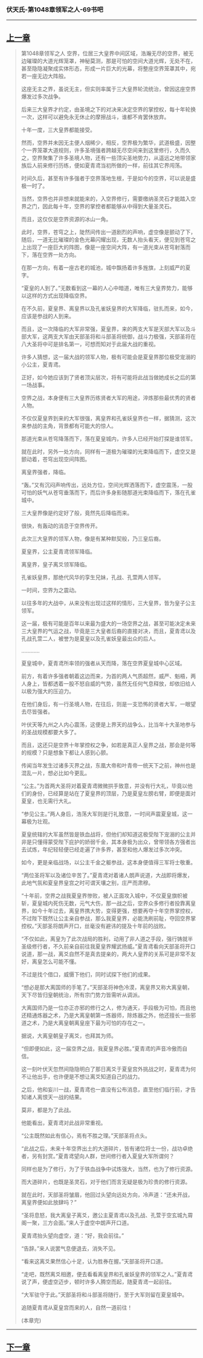 ### 伏天氏-第1048章领军之人-69书吧

--------
[上一章](./b6e2b98926bafe9e2e77b67c7c7987e1.md)
--------


>
>
>
>第1048章领军之人
>空界，位居三大皇界中间区域，浩瀚无尽的空界，被无边璀璨的大道光辉笼罩，神秘莫测，那是可怕的空间大道光辉，无处不在，甚至隐隐凝聚成实体形态，形成一片巨大的光幕，将整座空界笼罩其中，宛若一座无边大阵般。
>
>这座无主之界，虽说无主，但实则率属于三大皇界轮流统治，曾因这座空界爆发过多次战争。
>
>后来三大皇界才约定，由圣境之下的对决来决定空界的掌控权，每十年轮换一次，这样可以避免永无休止的摩擦战斗，谁都不肯罢休放弃。
>
>十年一度，三大皇界都能接受。
>
>然而，空界并未因无主便人烟稀少，相反，空界极为繁华，武道极盛，因整个一界笼罩大道规则，许多圣境强者跨越无尽空间来到这里修行，久而久之，空界聚集了许多圣境人物，还有一些顶尖圣地势力，从遥远之地带领家族后人前来修行历练，便如夏青鸢当初所做的一样，前往其它界闯荡。
>
>时间久后，甚至有许多强者于空界落地生根，于是如今的空界，可以说是盛极一时了。
>
>当然，空界也并非想来就能来的，入空界修行，需要缴纳圣灵石才能踏入空界之门，因此每十年，空界的掌控者都能够从中得到大量圣灵石。
>
>而且，这仅仅是空界资源的冰山一角。
>
>此时，空界，苍穹之上，陡然间传出一道剧烈的声响，虚空像是颤动了下，随后，一道无比璀璨的金色光幕闪耀出现，无数人抬头看天，便见到苍穹之上出现了一座巨大的阵图，像是一座空间大阵，有一道光束从苍穹射落而下，落在空界一处方向。
>
>在那一方向，有着一座古老的城池，城中飘扬着许多旌旗，上刻威严的夏字。
>
>“夏皇的人到了。”无数看到这一幕的人心中暗道，唯有三大皇界势力，能够以这样的方式出现降临空界。
>
>在不久前，夏皇界、离皇界以及孔雀妖皇界的大军降临，驻扎而来，如今，应该是参战的人到来。
>
>而且，这一次降临的大军非常强，夏皇界，来的两支大军是天部大军以及斗部大军，这两支大军由天部圣将和斗部圣将统御，战斗力极强，天部圣将在八大圣将中可是排名第一，可想而知对于此届大战的重视。
>
>许多人猜想，这一届大战的领军人物，极有可能会是夏皇界那位极受宠溺的小公主，夏青鸢。
>
>正好，如今她应该到了贤者顶尖层次，将有可能将此战当做她成长之后的第一场战事。
>
>空界之战，本身便有三大皇界历练贤者大军的用途，淬炼那些最优秀的贤者人物。
>
>不仅仅夏皇界到来的大军很强，离皇界和孔雀妖皇界也一样，据猜测，这次来参战的主角，背景都有可能大的惊人。
>
>那道光束从苍穹降落而下，落在夏皇城内，许多人已经开始打探是谁领军。
>
>就在此时，另外一处方向，同样有一道极为璀璨的光束降临而下，虚空又是颤动着，苍穹出现空间阵图。
>
>离皇界强者，降临。
>
>“轰。”又有沉闷声响传出，远处方位，空间光辉洒落而下，虚空震荡，一股可怕的妖气从苍穹垂落而下，而后许多身影随那道光束降临而下，落在孔雀城中。
>
>三大皇界像是约定好了般，竟然先后降临而来。
>
>很快，有轰动的消息于空界传开。
>
>此次三大皇界的领军人物，像是有某种默契般，乃三皇后裔。
>
>夏皇界，公主夏青鸢领军降临。
>
>离皇界，皇子离爻领军降临。
>
>孔雀妖皇界，那绝代风华的孪生兄妹，孔战、孔萱两人领军。
>
>一时间，空界为之震动。
>
>以往多年的大战中，从来没有出现过这样的情形，三大皇界，皆为皇子公主领军。
>
>这一届，极有可能是百年以来最为盛大的一场空界之战，甚至可能决定未来三大皇界的气运之战，毕竟是三大皇者后裔的直接对决，而且，夏青鸢以及孔战孔萱二人，被誉为是夏皇以及孔雀妖皇最出众的后人。
>
>…………
>
>夏皇城中，夏青鸢所率领的强者从天而降，落在空界夏皇城中心区域。
>
>前方，有着许多强者朝着这边而来，为首的两人气质超然，威严、魁梧，两人身上，皆都透着一股不怒自威的气势，虽然无任何气息释放，却依旧给人以极为强大的压迫力。
>
>在他们身后，有一行圣境人物，在往后，则是一支恐怖的贤者大军，一眼望去尽皆强者。
>
>叶伏天等九州之人内心震荡，这便是上界天的战争么，比当年十大圣地参与的圣战规模都要大多了。
>
>而且，这还只是空界十年掌控权之争，如若是真正人皇界之战，那会是何等的规模？只是想象下都让人感到心颤。
>
>传闻当年发生过诸多灭界之战，东凰大帝和叶青帝一统天下之前，神州也是混乱一片，想必比如今更乱。
>
>“公主。”为首两大圣将对着夏青鸢微微拱手致意，并没有行大礼，毕竟以他们的身份，已经算是站在了夏皇界的顶层，乃是夏皇左膀右臂，即便是面对夏皇，也无需行大礼。
>
>“参见公主。”两人身后，浩荡大军则是行礼致意，一时间声震夏皇城，这一幕极为壮观。
>
>夏皇统辖的大军虽然皆是铁血战将，但他们却知道这极受陛下宠溺的公主并非是只懂得蒙受陛下庇护的娇弱千金，其本身极为出众，曾带领各方强者出去试炼，年纪轻轻便已经走遍了许多界，甚至和他人爆发过多次冲突。
>
>如今，更是亲临战场，以公主千金之躯参战，这本身便值得三军将士敬重。
>
>“两位圣将军以及诸位辛苦了。”夏青鸢对着诸人朗声说道，大战即将爆发，此地气氛和夏皇界皇宫之时可谓天壤之别，庄严而肃穆。
>
>“十年前，空界之战我夏皇界惨败，被人正面攻入城中，不仅夏皇旗帜被斩，夏皇城内死伤无数，元气大伤，那一战之后，空界众多修行者投靠离皇界，如今十年过去，离皇界携大势，变得更强，想要再夺十年空界掌控权，不过陛下既然让公主亲自参战，那么我夏皇界，必能洗刷前耻，夺回空界掌控权。”天部圣将朗声开口，丝毫没有避讳的提及十年前的战败。
>
>“不仅如此，离皇为了此次战局的胜利，动用了非人道之手段，强行铸就半圣级修行者，不久前亲自前往我夏皇界耀武扬威。”夏青鸢看向天部圣将开口说道，那一战，离爻自然不是真去提亲的，两大人皇界的关系可是非常不友好，离皇怎么可能不懂。
>
>不过是找个借口，威慑下他们，同时试探下他们的成果。
>
>“想必是那大离国师的手笔了。”天部圣将神色冷漠，离皇界又称大离皇朝，天下尽皆归皇朝统治，所有宗门势力皆需听从调派。
>
>大离国师乃是一位亦正亦邪的修行之人，修为通天，手段极为可怕，而且他还精通炼器之术，乃是大离皇朝第一炼器师，除炼器之外，他还擅长一些邪道之术，乃是大离皇朝离皇座下最为可怕的存在之一。
>
>据说，大离皇朝皇子离爻，也拜其为师。
>
>“但即便如此，这一届空界之战，我夏皇界必胜。”夏青鸢的声音冷傲而自信。
>
>这一刻叶伏天忽然间隐隐明白了那日离爻于夏皇宫外挑战之时，夏青鸢为何不让他出手，也许便是不想让离爻知道自己的战力。
>
>之后，他和妄川一战，夏青鸢也一直没有公布消息，直至他们临行前，才告知诸人离恨天一战的结果。
>
>莫非，都是为了此战。
>
>他能看出，夏青鸢对此战非常重视。
>
>“公主既然如此有信心，焉有不胜之理。”天部圣将点头。
>
>“此战之后，未来十年空界出土的大道碎片，皆有诸位将士一份，战功卓绝者，另有封赏。”夏青鸢望向人群，世间修行者入夏皇大军所谓何？
>
>同样也是为了修行，为了于铁血战争中试炼强大，当然，也为了修行资源。
>
>而大道碎片，也既是圣灵石，对于他们而言无疑是极为珍贵的修行资源。
>
>就在此时，天部圣将皱眉，他回过头望向远处方向，冷声道：“还未开战，离皇界便如此放肆吗？”
>
>“圣将息怒，我大离皇子离爻，邀公主夏青鸢以及孔战、孔萱于空玄城九霄阁一聚，三方会面。”来人于虚空中朗声开口道。
>
>夏青鸢抬头望向虚空，道：“好，我会前往。”
>
>“告辞。”来人说罢气息便退去，消失不见。
>
>“看来这离爻果然信心十足，认为胜券在握。”天部圣将开口道。
>
>“走吧，既然离爻相邀，便去看看离皇界和孔雀妖皇界的领军之人。”夏青鸢说了声，便虚空迈步，顿时许多人腾空而起，随夏青鸢一起前往。
>
>“大军驻守于此。”天部圣将和斗部圣将随行，至于大军则留在夏皇城中。
>
>追随夏青鸢从夏皇宫而来的人，自然一道前往！
>
>(本章完)
>
>

--------
[下一章](./cae0f1d6d84c351629c066542160f78d.md)
--------
